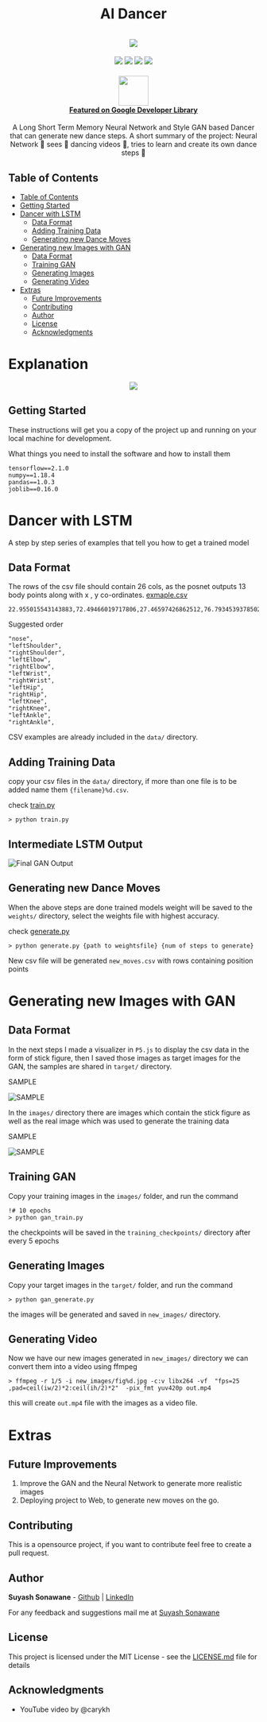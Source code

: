 <h1 align="center">
  AI Dancer
  <br> <br>
   <img src="assets/1.gif" />
  <br>
</h1>

<p align="center">  
	<img src="https://img.shields.io/badge/Maintained%3F-yes-green.svg">
    <img src="https://img.shields.io/badge/Tensorflow-2.1+-green.svg">
    <img src="https://badgen.net/badge/Open%20Source%20%3F/Yes%21/blue?icon=github">
 <a href="https://opensource.org/licenses/MIT"><img src="https://img.shields.io/badge/license-MIT-blue.svg"></a>
</p>

<a href="https://devlibrary.withgoogle.com/products/ml/repos/SuyashSonawane-AI-Dancer"> <h4 align="center">
<img src="assets/google-dev-logo.png" width="60"> <br />
Featured on Google Developer Library 
</h4> </a>

<p align="center">
A Long Short Term Memory Neural Network and Style GAN based Dancer that can generate new dance steps. A short summary of the project: Neural Network 🧠 sees 👀 dancing videos 💃, tries to learn and create its own dance steps 🕺
</p>

## Table of Contents


- [Table of Contents](#table-of-contents)
- [Getting Started](#getting-started)
- [Dancer with LSTM](#dancer-with-lstm)
  - [Data Format](#data-format)
  - [Adding Training Data](#adding-training-data)
  - [Generating new Dance Moves](#generating-new-dance-moves)
- [Generating new Images with GAN](#generating-new-images-with-gan)
  - [Data Format](#data-format-1)
  - [Training GAN](#training-gan)
  - [Generating Images](#generating-images)
  - [Generating Video](#generating-video)
- [Extras](#extras)
  - [Future Improvements](#future-improvements)
  - [Contributing](#contributing)
  - [Author](#author)
  - [License](#license)
  - [Acknowledgments](#acknowledgments)

# Explanation
<p align="center"> 
   <a href="https://www.youtube.com/watch?v=kDGQDVmToVI"><img src="https://img.youtube.com/vi/kDGQDVmToVI/0.jpg"></a> <br/>
</p>



## Getting Started

These instructions will get you a copy of the project up and running on your local machine for development.

What things you need to install the software and how to install them

```
tensorflow==2.1.0
numpy==1.18.4
pandas==1.0.3
joblib==0.16.0
```

# Dancer with LSTM

A step by step series of examples that tell you how to get a trained model

## Data Format

The rows of the csv file should contain 26 cols, as the posnet outputs 13 body points along with x , y co-ordinates. [exmaple.csv](data/dance_download1.csv)

```
22.955015543143883,72.49466019717806,27.46597426862512,76.79345393785027,18.440016123751217,76.96221626385844,27.696941055981966,85.40758682459185,17.291410152442737,83.79467011985258,25.599847328825536,89.44064099049706,19.33106420565302,88.3909251787509,25.5050841214364,91.59095023528874,19.353783085099902,91.11421950193409,24.34983123719808,103.17374728018777,18.205918577911792,103.16785845840187,22.1979048879523,112.20190911543995,17.676485117415936,112.5701994124444
```

Suggested order

```
"nose",
"leftShoulder",
"rightShoulder",
"leftElbow",
"rightElbow",
"leftWrist",
"rightWrist",
"leftHip",
"rightHip",
"leftKnee",
"rightKnee",
"leftAnkle",
"rightAnkle",
```

CSV examples are already included in the `data/` directory.

## Adding Training Data

copy your csv files in the `data/` directory, if more than one file is to be added name them `{filename}%d.csv`.

check [train.py](train.py)

```
> python train.py
```

## Intermediate LSTM Output

![Final GAN Output](assets/2.gif)

## Generating new Dance Moves

When the above steps are done trained models weight will be saved to the `weights/` directory, select the weights file with highest accuracy.

check [generate.py](generate.py)

```
> python generate.py {path to weightsfile} {num of steps to generate}
```

New csv file will be generated `new_moves.csv` with rows containing position points

# Generating new Images with GAN

## Data Format

In the next steps I made a visualizer in `P5.js` to display the csv data in the form of stick figure, then I saved those images as target images for the GAN, the samples are shared in `target/` directory.

SAMPLE

![SAMPLE](target/38.jpg)

In the `images/` directory there are images which contain the stick figure as well as the real image which was used to generate the training data

SAMPLE

![SAMPLE](images/38.jpg)

## Training GAN

Copy your training images in the `images/` folder, and run the command

```
!# 10 epochs
> python gan_train.py
```

the checkpoints will be saved in the `training_checkpoints/` directory after every 5 epochs

## Generating Images

Copy your target images in the `target/` folder, and run the command

```
> python gan_generate.py
```

the images will be generated and saved in `new_images/` directory.

## Generating Video

Now we have our new images generated in `new_images/` directory we can convert them into a video using ffmpeg

```
> ffmpeg -r 1/5 -i new_images/fig%d.jpg -c:v libx264 -vf  "fps=25 ,pad=ceil(iw/2)*2:ceil(ih/2)*2"  -pix_fmt yuv420p out.mp4
```

this will create `out.mp4` file with the images as a video file.

# Extras

## Future Improvements

1. Improve the GAN and the Neural Network to generate more realistic images
2. Deploying project to Web, to generate new moves on the go.

## Contributing

This is a opensource project, if you want to contribute feel free to create a pull request.

## Author

**Suyash Sonawane** - [Github](https://github.com/suyashsonawane) | [LinkedIn](https://www.linkedin.com/in/suyash-sonawane-44661417b/)

For any feedback and suggestions mail me at [Suyash Sonawane](mailto:suyashsonawane005@gmail.com)

## License

This project is licensed under the MIT License - see the [LICENSE.md](LICENSE.md) file for details

## Acknowledgments

- YouTube video by @carykh
